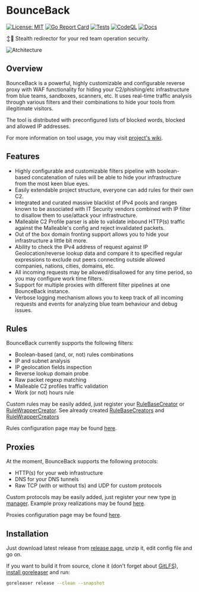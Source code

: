 # BounceBack

[![License: MIT](https://img.shields.io/badge/License-MIT-yellow.svg)](/LICENSE)
[![Go Report Card](https://goreportcard.com/badge/github.com/D00Movenok/BounceBack)](https://goreportcard.com/report/github.com/D00Movenok/BounceBack)
[![Tests](https://github.com/D00Movenok/BounceBack/actions/workflows/tests.yml/badge.svg)](https://github.com/D00Movenok/BounceBack/actions/workflows/tests.yml)
[![CodeQL](https://github.com/D00Movenok/BounceBack/actions/workflows/codeql.yml/badge.svg)](https://github.com/D00Movenok/BounceBack/actions/workflows/codeql.yml)
[![Docs](https://img.shields.io/badge/docs-wiki-blue?logo=GitBook)](https://github.com/D00Movenok/BounceBack/wiki)

↕️🤫 Stealth redirector for your red team operation security.

![Atchitecture](/assets/architecture.png)

## Overview

BounceBack is a powerful, highly customizable and configurable reverse proxy with WAF functionality for hiding your C2/phishing/etc infrastructure from blue teams, sandboxes, scanners, etc. It uses real-time traffic analysis through various filters and their combinations to hide your tools from illegitimate visitors.

The tool is distributed with preconfigured lists of blocked words, blocked and allowed IP addresses.

For more information on tool usage, you may visit [project's wiki](https://github.com/D00Movenok/BounceBack/wiki).

## Features

* Highly configurable and customizable filters pipeline with boolean-based concatenation of rules will be able to hide your infrastructure from the most keen blue eyes.
* Easily extendable project structure, everyone can add rules for their own C2.
* Integrated and curated massive blacklist of IPv4 pools and ranges known to be associated with IT Security vendors combined with IP filter to disallow them to use/attack your infrastructure.
* Malleable C2 Profile parser is able to validate inbound HTTP(s) traffic against the Malleable's config and reject invalidated packets.
* Out of the box domain fronting support allows you to hide your infrastructure a little bit more.
* Ability to check the IPv4 address of request against IP Geolocation/reverse lookup data and compare it to specified regular expressions to exclude out peers connecting outside allowed companies, nations, cities, domains, etc.
* All incoming requests may be allowed/disallowed for any time period, so you may configure work time filters.
* Support for multiple proxies with different filter pipelines at one BounceBack instance.
* Verbose logging mechanism allows you to keep track of all incoming requests and events for analyzing blue team behaviour and debug issues.

## Rules

BounceBack currently supports the following filters:

* Boolean-based (and, or, not) rules combinations
* IP and subnet analysis
* IP geolocation fields inspection
* Reverse lookup domain probe
* Raw packet regexp matching
* Malleable C2 profiles traffic validation
* Work (or not) hours rule

Custom rules may be easily added, just register your [RuleBaseCreator](/internal/rules/default.go#L9) or [RuleWrapperCreator](/internal/rules/default.go#L3). See already created [RuleBaseCreators](/internal/rules/base_common.go) and [RuleWrapperCreators](/internal/rules/wrappers.go)

Rules configuration page may be found [here](https://github.com/D00Movenok/BounceBack/wiki/1.-Rules).

## Proxies

At the moment, BounceBack supports the following protocols:

* HTTP(s) for your web infrastructure
* DNS for your DNS tunnels
* Raw TCP (with or without tls) and UDP for custom protocols

Custom protocols may be easily added, just register your new type [in manager](/internal/proxy/manager.go). Example proxy realizations may be found [here](/internal/proxy).

Proxies configuration page may be found [here](https://github.com/D00Movenok/BounceBack/wiki/2.-Proxies).

## Installation

Just download latest release from [release page](https://github.com/D00Movenok/BounceBack/releases), unzip it, edit config file and go on.

If you want to build it from source, clone it (don't forget about [GitLFS](https://git-lfs.com/)), [install goreleaser](https://goreleaser.com/install/) and run:

```bash
goreleaser release --clean --snapshot
```
